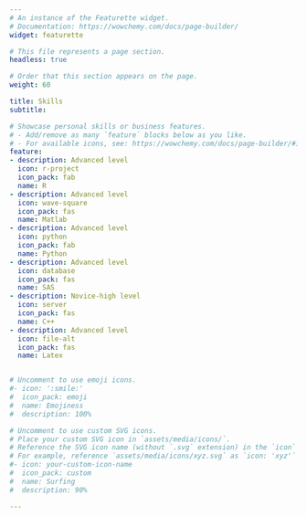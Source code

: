 ```yaml
---
# An instance of the Featurette widget.
# Documentation: https://wowchemy.com/docs/page-builder/
widget: featurette

# This file represents a page section.
headless: true

# Order that this section appears on the page.
weight: 60

title: Skills
subtitle:

# Showcase personal skills or business features.
# - Add/remove as many `feature` blocks below as you like.
# - For available icons, see: https://wowchemy.com/docs/page-builder/#icons
feature:
- description: Advanced level
  icon: r-project
  icon_pack: fab
  name: R
- description: Advanced level
  icon: wave-square
  icon_pack: fas
  name: Matlab
- description: Advanced level
  icon: python
  icon_pack: fab
  name: Python
- description: Advanced level
  icon: database
  icon_pack: fas
  name: SAS
- description: Novice-high level
  icon: server
  icon_pack: fas
  name: C++
- description: Advanced level
  icon: file-alt
  icon_pack: fas
  name: Latex


# Uncomment to use emoji icons.
#- icon: ':smile:'
#  icon_pack: emoji
#  name: Emojiness
#  description: 100% 

# Uncomment to use custom SVG icons.
# Place your custom SVG icon in `assets/media/icons/`.
# Reference the SVG icon name (without `.svg` extension) in the `icon` field.
# For example, reference `assets/media/icons/xyz.svg` as `icon: 'xyz'`
#- icon: your-custom-icon-name
#  icon_pack: custom
#  name: Surfing
#  description: 90%

---
```

